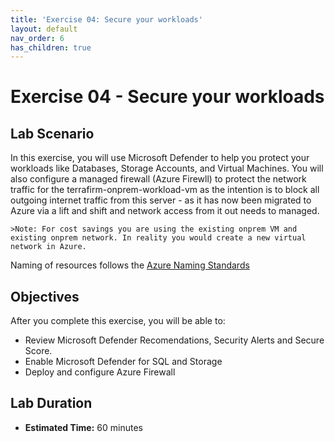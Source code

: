 ```yaml
---
title: 'Exercise 04: Secure your workloads'
layout: default
nav_order: 6
has_children: true
---
```


# Exercise 04 - Secure your workloads

## Lab Scenario

In this exercise, you will use Microsoft Defender to help you protect your workloads like Databases, Storage Accounts, and Virtual Machines. You will also configure a managed firewall (Azure Firewll) to protect the network traffic for the terrafirm-onprem-workload-vm as the intention is to block all outgoing internet traffic from this server - as it has now been migrated to Azure via a lift and shift and network access from it out needs to managed.

    >Note: For cost savings you are using the existing onprem VM and existing onprem network. In reality you would create a new virtual network in Azure.

Naming of resources follows the [Azure Naming Standards](https://learn.microsoft.com/en-us/azure/cloud-adoption-framework/ready/azure-best-practices/resource-abbreviations)

## Objectives

After you complete this exercise, you will be able to:

* Review Microsoft Defender Recomendations, Security Alerts and Secure Score.
* Enable Microsoft Defender for SQL and Storage
* Deploy and configure Azure Firewall

## Lab Duration

* **Estimated Time:** 60 minutes
